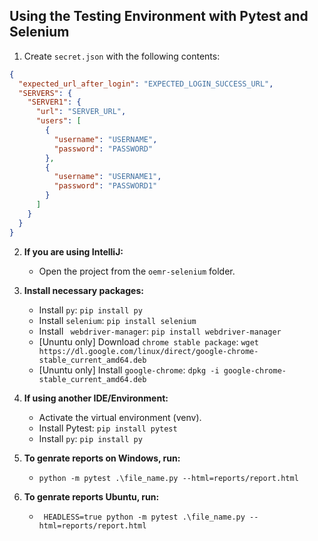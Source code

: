 ## Using the Testing Environment with Pytest and Selenium

1. Create `secret.json` with the following contents:

```json
{
  "expected_url_after_login": "EXPECTED_LOGIN_SUCCESS_URL",
  "SERVERS": {
    "SERVER1": {
      "url": "SERVER_URL",
      "users": [
        {
          "username": "USERNAME",
          "password": "PASSWORD"
        },
        {
          "username": "USERNAME1",
          "password": "PASSWORD1"
        }
      ]
    }
  }
}
```

2. **If you are using IntelliJ:**
   - Open the project from the `oemr-selenium` folder.

3. **Install necessary packages:**
   - Install `py`: `pip install py`
   - Install `selenium`: `pip install selenium`
   - Install ` webdriver-manager`: `pip install webdriver-manager`
   - [Ununtu only] Download `chrome stable package`: `wget https://dl.google.com/linux/direct/google-chrome-stable_current_amd64.deb`
   - [Ununtu only] Install `google-chrome`: `dpkg -i google-chrome-stable_current_amd64.deb`

4. **If using another IDE/Environment:**
   - Activate the virtual environment (venv).
   - Install Pytest: `pip install pytest`
   - Install `py`: `pip install py`

5. **To genrate reports on Windows, run:**
   - `python -m pytest .\file_name.py --html=reports/report.html`

6. **To genrate reports Ubuntu, run:**
   - ` HEADLESS=true python -m pytest .\file_name.py --html=reports/report.html`
